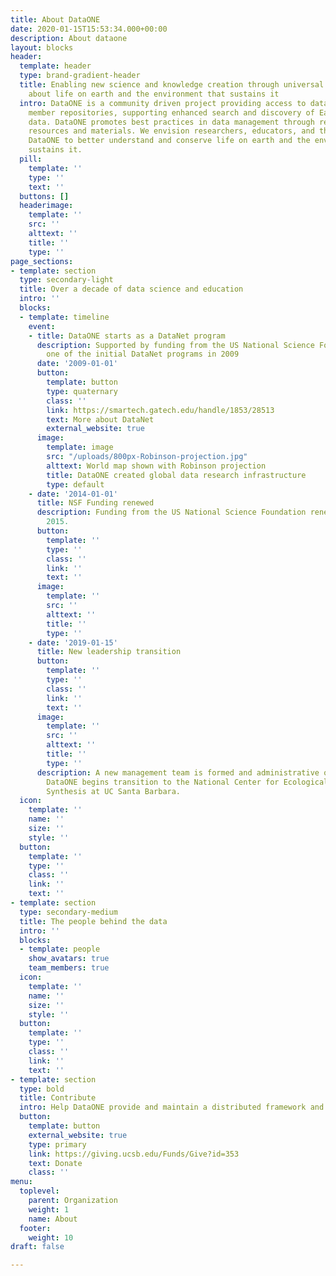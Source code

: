 ```yaml
---
title: About DataONE
date: 2020-01-15T15:53:34.000+00:00
description: About dataone
layout: blocks
header:
  template: header
  type: brand-gradient-header
  title: Enabling new science and knowledge creation through universal access to data
    about life on earth and the environment that sustains it
  intro: DataONE is a community driven project providing access to data across multiple
    member repositories, supporting enhanced search and discovery of Earth and environmental
    data. DataONE promotes best practices in data management through responsive educational
    resources and materials. We envision researchers, educators, and the public using
    DataONE to better understand and conserve life on earth and the environment that
    sustains it.
  pill:
    template: ''
    type: ''
    text: ''
  buttons: []
  headerimage:
    template: ''
    src: ''
    alttext: ''
    title: ''
    type: ''
page_sections:
- template: section
  type: secondary-light
  title: Over a decade of data science and education
  intro: ''
  blocks:
  - template: timeline
    event:
    - title: DataONE starts as a DataNet program
      description: Supported by funding from the US National Science Foundation as
        one of the initial DataNet programs in 2009
      date: '2009-01-01'
      button:
        template: button
        type: quaternary
        class: ''
        link: https://smartech.gatech.edu/handle/1853/28513
        text: More about DataNet
        external_website: true
      image:
        template: image
        src: "/uploads/800px-Robinson-projection.jpg"
        alttext: World map shown with Robinson projection
        title: DataONE created global data research infrastructure
        type: default
    - date: '2014-01-01'
      title: NSF Funding renewed
      description: Funding from the US National Science Foundation renewed through
        2015.
      button:
        template: ''
        type: ''
        class: ''
        link: ''
        text: ''
      image:
        template: ''
        src: ''
        alttext: ''
        title: ''
        type: ''
    - date: '2019-01-15'
      title: New leadership transition
      button:
        template: ''
        type: ''
        class: ''
        link: ''
        text: ''
      image:
        template: ''
        src: ''
        alttext: ''
        title: ''
        type: ''
      description: A new management team is formed and administrative oversight of
        DataONE begins transition to the National Center for Ecological Analysis and
        Synthesis at UC Santa Barbara.
  icon:
    template: ''
    name: ''
    size: ''
    style: ''
  button:
    template: ''
    type: ''
    class: ''
    link: ''
    text: ''
- template: section
  type: secondary-medium
  title: The people behind the data
  intro: ''
  blocks:
  - template: people
    show_avatars: true
    team_members: true
  icon:
    template: ''
    name: ''
    size: ''
    style: ''
  button:
    template: ''
    type: ''
    class: ''
    link: ''
    text: ''
- template: section
  type: bold
  title: Contribute
  intro: Help DataONE provide and maintain a distributed framework and sustainable infrastructure that meets the needs of science and society for open, persistent, robust, and secure access to well-described and easily discovered Earth observational data.
  button:
    template: button
    external_website: true
    type: primary
    link: https://giving.ucsb.edu/Funds/Give?id=353
    text: Donate
    class: ''
menu:
  toplevel:
    parent: Organization
    weight: 1
    name: About
  footer:
    weight: 10
draft: false

---
```

